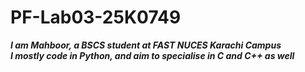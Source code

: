 # PF-Lab03-25K0749
***I am Mahboor, a BSCS student at FAST NUCES Karachi Campus***\
***I mostly code in Python, and aim to specialise in C and C++ as well***
